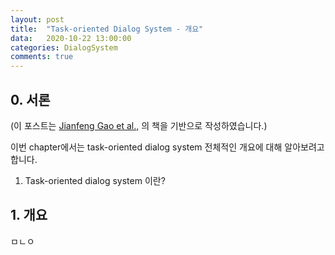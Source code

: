 ```yaml
---
layout: post
title:  "Task-oriented Dialog System - 개요"
data:   2020-10-22 13:00:00 
categories: DialogSystem
comments: true
---
```


## 0. 서론


(이 포스트는 [Jianfeng Gao et al.,](https://arxiv.org/abs/1809.08267) 의 책을 기반으로 작성하였습니다.)


이번 chapter에서는 task-oriented dialog system 전체적인 개요에 대해 알아보려고 합니다.


1) Task-oriented dialog system 이란?




## 1. 개요

ㅁㄴㅇ

